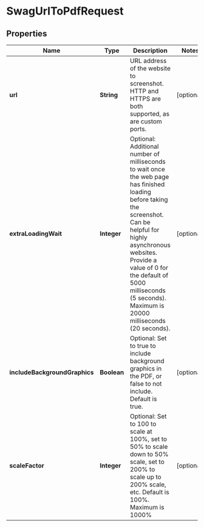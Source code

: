 
# SwagUrlToPdfRequest

## Properties
Name | Type | Description | Notes
------------ | ------------- | ------------- | -------------
**url** | **String** | URL address of the website to screenshot.  HTTP and HTTPS are both supported, as are custom ports. |  [optional]
**extraLoadingWait** | **Integer** | Optional: Additional number of milliseconds to wait once the web page has finished loading before taking the screenshot.  Can be helpful for highly asynchronous websites.  Provide a value of 0 for the default of 5000 milliseconds (5 seconds). Maximum is 20000 milliseconds (20 seconds). |  [optional]
**includeBackgroundGraphics** | **Boolean** | Optional: Set to true to include background graphics in the PDF, or false to not include.  Default is true. |  [optional]
**scaleFactor** | **Integer** | Optional: Set to 100 to scale at 100%, set to 50% to scale down to 50% scale, set to 200% to scale up to 200% scale, etc.  Default is 100%. Maximum is 1000% |  [optional]




